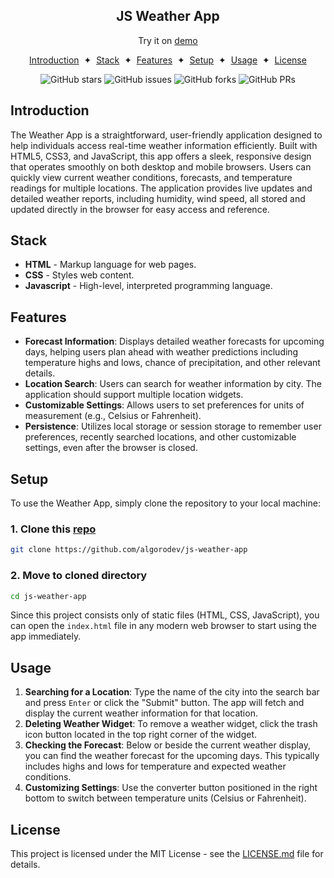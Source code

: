 <div align="center">
    <h2>JS Weather App</h2>
    <p>Try it on <a href="https://js-weather-app-algorodev.netlify.app/">demo</a></p>
</div>
<div align="center">

[Introduction](#introduction)
<span>&nbsp;✦&nbsp;</span>
[Stack](#stack)
<span>&nbsp;✦&nbsp;</span>
[Features](#features)
<span>&nbsp;✦&nbsp;</span>
[Setup](#setup)
<span>&nbsp;✦&nbsp;</span>
[Usage](#usage)
<span>&nbsp;✦&nbsp;</span>
[License](#license)

</div>

<div align="center">

![GitHub stars](https://img.shields.io/github/stars/algorodev/js-weather-app)
![GitHub issues](https://img.shields.io/github/issues/algorodev/js-weather-app)
![GitHub forks](https://img.shields.io/github/forks/algorodev/js-weather-app)
![GitHub PRs](https://img.shields.io/github/issues-pr/algorodev/js-weather-app)

</div>

## Introduction

The Weather App is a straightforward, user-friendly application designed to help individuals access real-time weather
information efficiently. Built with HTML5, CSS3, and JavaScript, this app offers a sleek, responsive design that
operates smoothly on both desktop and mobile browsers. Users can quickly view current weather conditions, forecasts, and
temperature readings for multiple locations. The application provides live updates and detailed weather reports,
including humidity, wind speed, all stored and updated directly in the browser for easy access and reference.

## Stack

- **HTML** - Markup language for web pages.
- **CSS** - Styles web content.
- **Javascript** - High-level, interpreted programming language.

## Features

- **Forecast Information**: Displays detailed weather forecasts for upcoming days, helping users plan ahead with weather
  predictions including temperature highs and lows, chance of precipitation, and other relevant details.
- **Location Search**: Users can search for weather information by city. The application should support multiple
  location widgets.
- **Customizable Settings**: Allows users to set preferences for units of measurement (e.g., Celsius or Fahrenheit).
- **Persistence**: Utilizes local storage or session storage to remember user preferences, recently searched locations,
  and other customizable settings, even after the browser is closed.

## Setup

To use the Weather App, simply clone the repository to your local machine:

### 1. Clone this [repo](https://github.com/algorodev/js-weather-app)

```bash
git clone https://github.com/algorodev/js-weather-app
```

### 2. Move to cloned directory

```bash
cd js-weather-app
```

Since this project consists only of static files (HTML, CSS, JavaScript), you can open the `index.html` file in any
modern web browser to start using the app immediately.

## Usage

1. **Searching for a Location**: Type the name of the city into the search bar and press `Enter` or click the
   "Submit" button. The app will fetch and display the current weather information for that location.
2. **Deleting Weather Widget**: To remove a weather widget, click the trash icon button located in the top right corner
   of the widget.
3. **Checking the Forecast**: Below or beside the current weather display, you can find the weather forecast for the
   upcoming days. This typically includes highs and lows for temperature and expected weather conditions.
4. **Customizing Settings**: Use the converter button positioned in the right bottom to switch between temperature
   units (Celsius or Fahrenheit).

## License

This project is licensed under the MIT License - see the [LICENSE.md](LICENSE) file for details.
